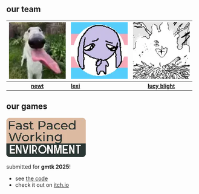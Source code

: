 ## our team

|    ![newt](team/newt.webp)    | ![lexi](team/lexi.webp)              |              ![lucy](team/lucy.webp)              |
| :---------------------------: | ------------------------------------ | :-----------------------------------------------: |
| [**newt**](https://newty.dev) | [**lexi**](https://abstralexis.dev/) | [**lucy blight**](https://firefallowgames.co.uk/) |

## our games

![fast paced working environment](games/fpwe.webp)

submitted for **gmtk 2025**!

- see [the code](https://github.com/lavenderstones/fpwe)
- check it out on [itch.io](https://isitreallyalive.itch.io/fast)